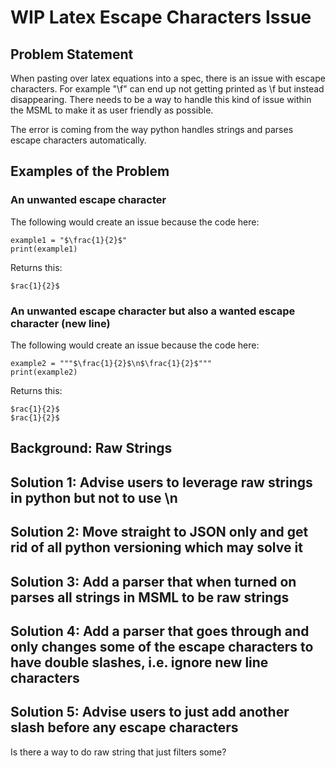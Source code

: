 # WIP Latex Escape Characters Issue

## Problem Statement

When pasting over latex equations into a spec, there is an issue with escape characters. For example "\f" can end up not getting printed as \f but instead disappearing. There needs to be a way to handle this kind of issue within the MSML to make it as user friendly as possible.

The error is coming from the way python handles strings and parses escape characters automatically.

## Examples of the Problem

### An unwanted escape character

The following would create an issue because the code here:

    example1 = "$\frac{1}{2}$"
    print(example1)

Returns this:

    $rac{1}{2}$

### An unwanted escape character but also a wanted escape character (new line)

The following would create an issue because the code here:

    example2 = """$\frac{1}{2}$\n$\frac{1}{2}$"""
    print(example2)

Returns this:

    $rac{1}{2}$
    $rac{1}{2}$

## Background: Raw Strings

## Solution 1: Advise users to leverage raw strings in python but not to use \n

## Solution 2: Move straight to JSON only and get rid of all python versioning which may solve it

## Solution 3: Add a parser that when turned on parses all strings in MSML to be raw strings

## Solution 4: Add a parser that goes through and only changes some of the escape characters to have double slashes, i.e. ignore new line characters

## Solution 5: Advise users to just add another slash before any escape characters


Is there a way to do raw string that just filters some?
